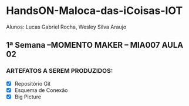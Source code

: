 # HandsON-Maloca-das-iCoisas-IOT
Alunos: Lucas Gabriel Rocha, Wesley Silva Araujo

## 1ª Semana –MOMENTO MAKER – MIA007 AULA 02

### ARTEFATOS A SEREM PRODUZIDOS:

- [X] Repositório Git
- [x] Esquema de Conexão
- [X] Big Picture
